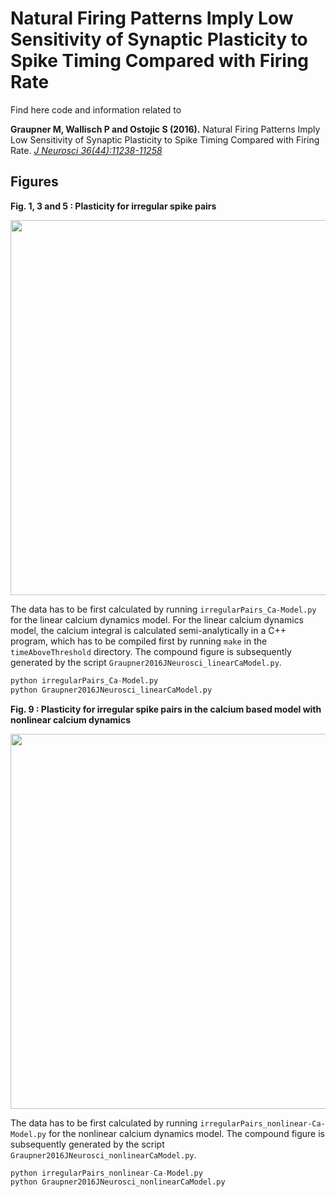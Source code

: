 
Natural Firing Patterns Imply Low Sensitivity of Synaptic Plasticity to Spike Timing Compared with Firing Rate
==============================

Find here code and information related to

**Graupner M, Wallisch P and Ostojic S (2016).**
Natural Firing Patterns Imply Low Sensitivity of Synaptic Plasticity to Spike Timing Compared with Firing Rate.
[*J Neurosci 36(44):11238-11258*](http://www.jneurosci.org/content/36/44/11238)



Figures
-----------

**Fig. 1, 3 and 5 : Plasticity for irregular spike pairs**

<img src="outputFigures/Graupner2016JNeurosci_linearCaModel.png" width="600px" />

The data has to be first calculated by running `irregularPairs_Ca-Model.py` for the linear calcium dynamics model.
For the linear calcium dynamics model, the calcium integral is calculated semi-analytically in a C++ program,
which has to be compiled first by running `make` in the `timeAboveThreshold` directory.
The compound figure is subsequently generated by the script `Graupner2016JNeurosci_linearCaModel.py`.

```python
python irregularPairs_Ca-Model.py
python Graupner2016JNeurosci_linearCaModel.py
```

**Fig. 9 : Plasticity for irregular spike pairs in the calcium based model with nonlinear calcium dynamics**

<img src="outputFigures/Graupner2016JNeurosci_nonlinearCaModel.png" width="600px" />

The data has to be first calculated by running `irregularPairs_nonlinear-Ca-Model.py` for the
nonlinear calcium dynamics model. The compound figure is subsequently generated by the script
`Graupner2016JNeurosci_nonlinearCaModel.py`.

```python
python irregularPairs_nonlinear-Ca-Model.py
python Graupner2016JNeurosci_nonlinearCaModel.py
```





